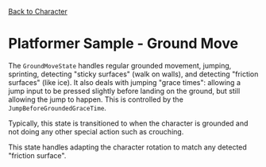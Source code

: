 

[Back to Character](../character)

# Platformer Sample - Ground Move

The `GroundMoveState` handles regular grounded movement, jumping, sprinting, detecting "sticky surfaces" (walk on walls), and detecting "friction surfaces" (like ice). It also deals with jumping "grace times": allowing a jump input to be pressed slightly before landing on the ground, but still allowing the jump to happen. This is controlled by the `JumpBeforeGroundedGraceTime`.

Typically, this state is transitioned to when the character is grounded and not doing any other special action such as crouching.

This state handles adapting the character rotation to match any detected "friction surface".